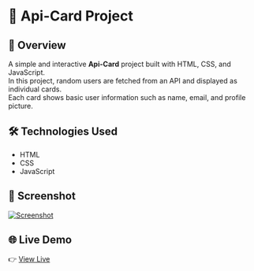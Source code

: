 # 🧾 Api-Card Project

## 🔎 Overview  
A simple and interactive **Api-Card** project built with HTML, CSS, and JavaScript.  
In this project, random users are fetched from an API and displayed as individual cards.  
Each card shows basic user information such as name, email, and profile picture.

## 🛠 Technologies Used  
- HTML  
- CSS  
- JavaScript  

## 📸 Screenshot  
[![Screenshot](https://i.postimg.cc/Qdf5B8dN/Screenshot-2025-06-21-at-09-29-51.png)](https://postimg.cc/bZ2dWjn4)

## 🌐 Live Demo  
👉 <a href="https://api-card.netlify.app/" target="_blank">View Live</a>
